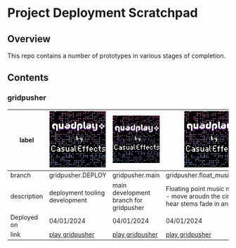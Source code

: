 # Project Deployment Scratchpad

## Overview

This repo contains a number of prototypes in various stages of completion.

## Contents


### gridpusher
|label|[![gridpusher.gridpusher.DEPLOY](gridpusher.gridpusher.DEPLOY/label128.png)](https://morgan3d.github.io/quadplay/console/quadplay.html?game=https://ssteinbach.github.io/btw_deploy_test/gridpusher.gridpusher.DEPLOY/gridpusher.game.json)|[![gridpusher.gridpusher.main](gridpusher.gridpusher.main/label128.png)](https://morgan3d.github.io/quadplay/console/quadplay.html?game=https://ssteinbach.github.io/btw_deploy_test/gridpusher.gridpusher.main/gridpusher.game.json)|[![gridpusher.gridpusher.float_music_mix_test](gridpusher.gridpusher.float_music_mix_test/label128.png)](https://morgan3d.github.io/quadplay/console/quadplay.html?game=https://ssteinbach.github.io/btw_deploy_test/gridpusher.gridpusher.float_music_mix_test/gridpusher.game.json)|
|-|-----|-----|-----|
|branch|gridpusher.DEPLOY|gridpusher.main|gridpusher.float_music_mix_test|
|description|deployment tooling development|main development branch for gridpusher|Floating point music mixing test - move aroudn the circles and hear stems fade in and out|
|Deployed on|04/01/2024|04/01/2024|04/01/2024|
|link|[play gridpusher](https://morgan3d.github.io/quadplay/console/quadplay.html?game=https://ssteinbach.github.io/btw_deploy_test/gridpusher.gridpusher.DEPLOY/gridpusher.game.json)|[play gridpusher](https://morgan3d.github.io/quadplay/console/quadplay.html?game=https://ssteinbach.github.io/btw_deploy_test/gridpusher.gridpusher.main/gridpusher.game.json)|[play gridpusher](https://morgan3d.github.io/quadplay/console/quadplay.html?game=https://ssteinbach.github.io/btw_deploy_test/gridpusher.gridpusher.float_music_mix_test/gridpusher.game.json)|

